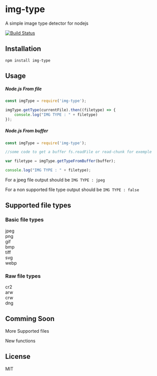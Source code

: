 # img-type
A simple image type detector for nodejs

[![Build Status](https://travis-ci.org/d4v1dm013/img-type.svg?branch=master)](https://travis-ci.org/d4v1dm013/img-type)

## Installation
`npm install img-type`

## Usage

##### Node.js From file
```js
const imgType = require('img-type');

imgType.getType(currentFile).then((filetype) => {
    console.log("IMG TYPE : " + filetype)
});
```

##### Node.js From buffer
```js
const imgType = require('img-type');

//some code to get a buffer fs.readFile or read-chunk for exemple

var filetype = imgType.getTypeFromBuffer(buffer);

console.log("IMG TYPE : " + filetype);
```

For a jpeg file output should be `IMG TYPE : jpeg`

For a non supported file type output should be `IMG TYPE : false`

## Supported file types

### Basic file types
jpeg  
png  
gif  
bmp  
tiff  
svg  
webp  

### Raw file types
cr2  
arw  
crw  
dng  

## Comming Soon
More Supported files

New functions

## License

MIT